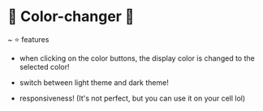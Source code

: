 # 🎨 Color-changer 🎨

~ ⭐ features

- when clicking on the color buttons, the display color is changed to the selected color!

- switch between light theme and dark theme!

- responsiveness! (It's not perfect, but you can use it on your cell lol) 
